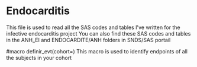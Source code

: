 # Endocarditis
This file is used to read all the SAS codes and tables I've written for the infective endocarditis project
You can also find these SAS codes and tables in the ANH_EI and ENDOCARDITE/ANH folders in SNDS/SAS portail

#macro definir_evt(cohort=)
This macro is used to identify endpoints of all the subjects in your cohort 
